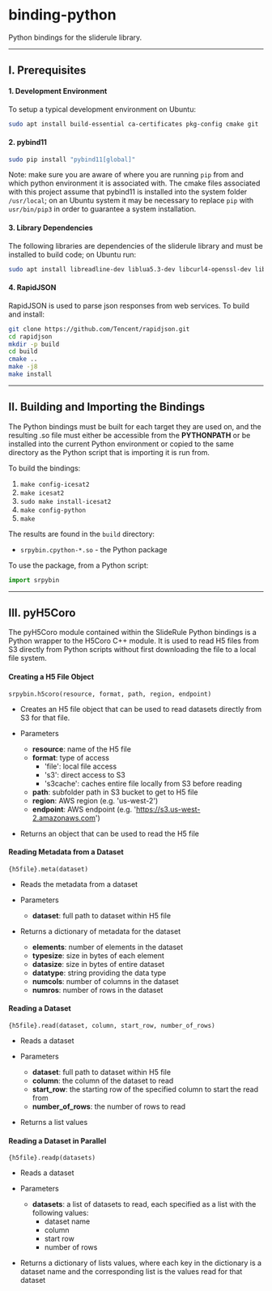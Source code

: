 # binding-python

Python bindings for the sliderule library.

----------------------------------------------------------------------------
## I. Prerequisites

#### 1. Development Environment

To setup a typical development environment on Ubuntu:
```bash
sudo apt install build-essential ca-certificates pkg-config cmake git
```

#### 2. pybind11

```bash
sudo pip install "pybind11[global]"
```
Note: make sure you are aware of where you are running `pip` from and which python environment it is associated with.  The cmake files associated with this project assume that pybind11 is installed into the system folder `/usr/local`; on an Ubuntu system it may be necessary to replace `pip` with `usr/bin/pip3` in order to guarantee a system installation.

#### 3. Library Dependencies

The following libraries are dependencies of the sliderule library and must be installed to build code; on Ubuntu run:
```bash
sudo apt install libreadline-dev liblua5.3-dev libcurl4-openssl-dev libssl-dev uuid-dev zlib1g-dev libgdal-dev
```

#### 4. RapidJSON

RapidJSON is used to parse json responses from web services.  To build and install:
```bash
git clone https://github.com/Tencent/rapidjson.git
cd rapidjson
mkdir -p build
cd build
cmake ..
make -j8
make install
```

----------------------------------------------------------------------------
## II. Building and Importing the Bindings

The Python bindings must be built for each target they are used on, and the resulting .so file must either be accessible from the **PYTHONPATH** or be installed into the current Python environment or copied to the same directory as the Python script that is importing it is run from.

To build the bindings:
1. `make config-icesat2`
2. `make icesat2`
3. `sudo make install-icesat2`
4. `make config-python`
5. `make`

The results are found in the `build` directory:
* `srpybin.cpython-*.so` - the Python package

To use the package, from a Python script:
```Python
import srpybin
```


----------------------------------------------------------------------------
## III. pyH5Coro

The pyH5Coro module contained within the SlideRule Python bindings is a Python wrapper to the H5Coro C++ module.  It is used to read H5 files from S3 directly from Python scripts without first downloading the file to a local file system.

#### Creating a H5 File Object

`srpybin.h5coro(resource, format, path, region, endpoint)`

* Creates an H5 file object that can be used to read datasets directly from S3 for that file.

* Parameters
  * __resource__: name of the H5 file
  * __format__: type of access
    * 'file': local file access
    * 's3': direct access to S3
    * 's3cache': caches entire file locally from S3 before reading
  * __path__: subfolder path in S3 bucket to get to H5 file
  * __region__: AWS region (e.g. 'us-west-2')
  * __endpoint__: AWS endpoint (e.g. 'https://s3.us-west-2.amazonaws.com')

* Returns an object that can be used to read the H5 file


#### Reading Metadata from a Dataset

`{h5file}.meta(dataset)`

* Reads the metadata from a dataset

* Parameters
  * __dataset__: full path to dataset within H5 file

* Returns a dictionary of metadata for the dataset
  * __elements__: number of elements in the dataset
  * __typesize__: size in bytes of each element
  * __datasize__: size in bytes of entire dataset
  * __datatype__: string providing the data type
  * __numcols__: number of columns in the dataset
  * __numros__: number of rows in the dataset


#### Reading a Dataset

`{h5file}.read(dataset, column, start_row, number_of_rows)`

* Reads a dataset

* Parameters
  * __dataset__: full path to dataset within H5 file
  * __column__: the column of the dataset to read
  * __start_row__: the starting row of the specified column to start the read from
  * __number_of_rows__: the number of rows to read

* Returns a list values


#### Reading a Dataset in Parallel

`{h5file}.readp(datasets)`

* Reads a dataset

* Parameters
  * __datasets__: a list of datasets to read, each specified as a list with the following values:
    * dataset name
    * column
    * start row
    * number of rows

* Returns a dictionary of lists values, where each key in the dictionary is a dataset name and the corresponding list is the values read for that dataset
